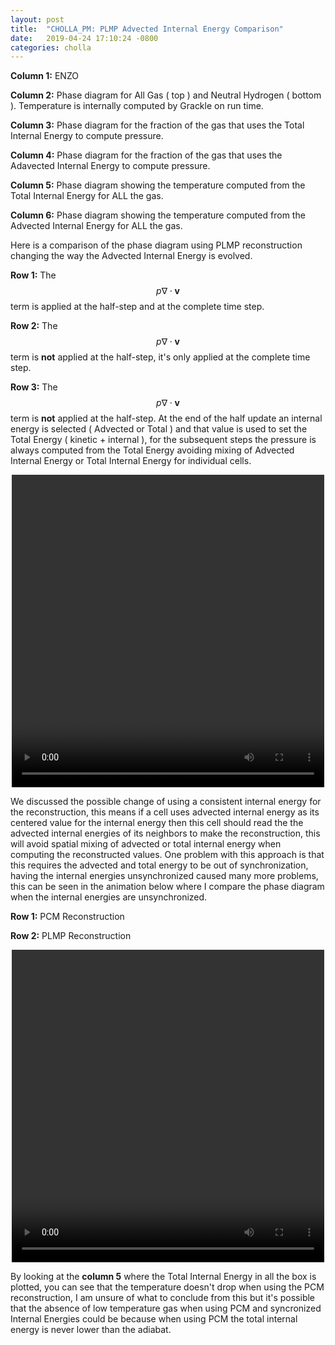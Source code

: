 ```yaml
---
layout: post
title:  "CHOLLA_PM: PLMP Advected Internal Energy Comparison"
date:   2019-04-24 17:10:24 -0800
categories: cholla
---
```



**Column 1:**  ENZO

**Column 2:**  Phase diagram for All Gas ( top ) and Neutral Hydrogen ( bottom ). Temperature is internally computed by Grackle on run time.

**Column 3:**  Phase diagram for the fraction of the gas that uses the Total Internal Energy to compute pressure.

**Column 4:**  Phase diagram for the fraction of the gas that uses the Adavected Internal Energy to compute pressure.


**Column 5:**  Phase diagram showing the temperature computed from the Total Internal Energy for ALL the gas.

**Column 6:**  Phase diagram showing the temperature computed from the Advected Internal Energy for ALL the gas.

Here is a comparison of the phase diagram using PLMP reconstruction changing the way the Advected Internal Energy is evolved.

**Row 1:** The $$p \nabla \cdot \mathbf{v} $$ term is applied at the half-step and at the complete time step.

**Row 2:** The $$p \nabla \cdot \mathbf{v} $$ term is **not** applied at the half-step, it's only applied at the complete time step.

**Row 3:** The $$p \nabla \cdot \mathbf{v} $$ term is **not** applied at the half-step. At the end of the half update an internal energy is selected ( Advected or Total ) and that value is used to set the Total Energy ( kinetic + internal ), for the subsequent steps the pressure is always computed from the Total Energy avoiding mixing of Advected Internal Energy or Total Internal Energy for individual cells.

<div style="text-align: center">
<video src="{{ site.url }}assets/videos/phase_diagram_PLMP_all.mp4" width="500" height="500" controls preload> </video>
</div>

We discussed the possible change of using a consistent internal energy for the reconstruction, this means if a cell uses advected internal energy as its centered value for the internal energy then this cell should read the the advected internal energies of its neighbors to make the reconstruction, this will avoid spatial mixing of advected or total internal energy when computing the reconstructed values. One problem with this approach is that this requires the advected and total energy to be out of synchronization, having the internal energies unsynchronized caused many more problems, this can be seen in the animation below where I compare the phase diagram when the internal energies are unsynchronized.    

**Row 1:** PCM Reconstruction

**Row 2:** PLMP Reconstruction


<div style="text-align: center">
<video src="{{ site.url }}assets/videos/phase_diagram_PLMP_noSync.mp4" width="500" height="500" controls preload> </video>
</div>

By looking at the **column 5** where the Total Internal Energy in all the box is plotted, you can see that the temperature doesn't drop when using the PCM reconstruction, I am unsure of what to conclude from this but it's possible that the absence of low temperature gas when using PCM and syncronized Internal Energies could be because when using PCM the total internal energy is never lower than the adiabat.  